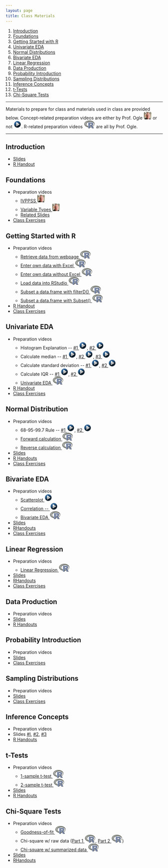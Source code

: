 ```yaml
---
layout: page
title: Class Materials
---
```


1. [Introduction](#introduction)
1. [Foundations](#foundations)
1. [Getting Started with R](#getting-started-with-r)
1. [Univariate EDA](#univariate-eda)
1. [Normal Distributions](#normal-distributions)
1. [Bivariate EDA](#bivariate-eda)
1. [Linear Regression](#linear-regression)
1. [Data Production](#data-production)
1. [Probability Introduction](#probability-introduction)
1. [Sampling Distributions](#sampling-distributions)
1. [Inference Concepts](#inference-concepts)
1. [t-Tests](#t-tests)
1. [Chi-Square Tests](#chi-square-tests)

----
Materials to prepare for class and materials used in class are provided below.  Concept-related preparation videos are either by Prof. Ogle ![Ogle Video](../img/dhovid.jpg) or not ![Other video](../img/videolink.jpg).  R-related preparation videos ![R logo](../img/Rlogo.png) are all by Prof. Ogle.

----

## Introduction
* [Slides](Slides/01_Foundations_I.pptx)
* [R Handout](HOs/01_Foundations_HO.pdf)

## Foundations
* Preparation videos
    * [IVPPSS ![Ogle video](../img/dhovid.jpg)](https://vimeo.com/user45324800/ncstats-ivppss)
    * [Variable Types ![Ogle video](../img/dhovid.jpg) ](https://vimeo.com/user45324800/ncstats-vartypes)
    * [Related Slides](Slides/02_Foundations_II.pptx)
* [Class Exercises](CEs/FoundationsIVPPSS.html)

## Getting Started with R
* Preparation videos
    * [Retrieve data from webpage ![R logo](../img/Rlogo.png)](https://vimeo.com/user45324800/ncstats-preparedatawebpage)
    * [Enter own data with Excel ![R logo](../img/Rlogo.png)](https://vimeo.com/user45324800/ncstats-preparedataexcel)
    * [Enter own data without Excel ![R logo](../img/Rlogo.png)](https://vimeo.com/user45324800/ncstats-preparedatatextfile)
    * [Load data into RStudio ![R logo](../img/Rlogo.png)](https://vimeo.com/user45324800/ncstats-loadcsvrstudio)
    * [Subset a data.frame with filterD() ![R logo](../img/Rlogo.png)](https://vimeo.com/user45324800/filterd)
    * [Subset a data.frame with Subset() ![R logo](../img/Rlogo.png)](http://www.screenr.com/z27N)
* [R Handout](HOs/02_FoundationsR_HO.pdf)
* [Class Exercises](CEs/FoundationsR.html)

## Univariate EDA
* Preparation videos
    * Histogram Explanation -- [#1 ![YouTube](../img/videolink.jpg)](http://youtu.be/sC7gjg9g3JU), [#2 ![YouTube](../img/videolink.jpg)](http://youtu.be/H9ITfdaX2ZQ)
    * Calculate median -- [#1 ![YouTube](../img/videolink.jpg)](http://youtu.be/0SYsi38XucI), [#2 ![YouTube](../img/videolink.jpg)](http://youtu.be/hTYTaOaQUcw?list=UUAjbU4EB30lTsJ2NSE5a7DQ), [#3 ![YouTube](../img/videolink.jpg)](http://youtu.be/9a8M_KfclBE)
    * Calculate standard deviation -- [#1 ![YouTube](../img/videolink.jpg)](http://youtu.be/qqOyy_NjflU), [#2 ![YouTube](../img/videolink.jpg)](http://youtu.be/atS4wX8I9H0)
    * Calculate IQR -- [#1 ![YouTube](../img/videolink.jpg)](http://youtu.be/R6VDj7pEG30), [#2 ![YouTube](../img/videolink.jpg)](http://youtu.be/F3WcEAW-M80?t=6m6s)
    * [Univariate EDA ![R logo](../img/Rlogo.png)](http://www.screenr.com/IGPH)
* [R Handout](HOs/03_UnivEDA_HO.pdf)
* [Class Exercises](CEs/UnivariateEDA.html)

## Normal Distribution
* Preparation videos
    * 68-95-99.7 Rule -- [#1 ![YouTube](../img/videolink.jpg)](https://www.youtube.com/watch?v=cgxPcdPbujI), [#2 ![YouTube](../img/videolink.jpg)](https://www.youtube.com/watch?v=PJPXFOK8F8E)
    * [Forward calculation ![R logo](../img/Rlogo.png)](http://www.screenr.com/e27N)
    * [Reverse calculation ![R logo](../img/Rlogo.png)](http://www.screenr.com/a27N)
* [Slides](Slides/04_NormalDistribution.pptx)
* [R Handouts](HOs/04_NormalDistribution_HO.pdf)
* [Class Exercises](CEs/NormalDistribution.html)

## Bivariate EDA
* Preparation videos
    * [Scatterplot ![YouTube](../img/videolink.jpg)](https://www.youtube.com/watch?v=yXmz922K9Ks)
    * [Correlation -- ![YouTube](../img/videolink.jpg)](http://youtu.be/PtYVrF_WT3A?t=32s)
    * [Bivariate EDA ![R logo](../img/Rlogo.png)](http://www.screenr.com/n4PH)
* [Slides](Slides/05_BivEDA.pptx)
* [RHandouts](HOs/05_BivEDA_HO.pdf)
* [Class Exercises](CEs/BivariateEDA.html)

## Linear Regression
* Preparation videos
    * [Linear Regression ![R logo](../img/Rlogo.png)](http://www.screenr.com/JGPH)
* [Slides](Slides/06_SimpleLinearRegression.pptx)
* [RHandouts](HOs/06_SimpleLinearRegression_HO.pdf)
* [Class Exercises](CEs/SimpleLinearRegression.html)

## Data Production
* Preparation videos
* [Slides](Slides/07_DataProduction.pptx)
* [R Handouts](HOs/_HO.pdf)

## Probability Introduction
* Preparation videos
* [Slides](Slides/08_ProbabilityIntro.pptx)
* [Class Exercises](CEs/ProbabilityIntro.html)

## Sampling Distributions
* Preparation videos
* [Slides](Slides/09_SamplingDistributions.pptx)
* [Class Exercises](CEs/SamplingDistributions.html)

## Inference Concepts
* Preparation videos
* Slides [#I](Slides/10_Inference_1_HypothesisTesting.pptx), [#2](Slides/10_Inference_2_ConfidenceRegions.pptx), [#3](Slides/10_Inference_3_ZTest.pptx)
* [R Handouts](HOs/10_InferenceConcepts_HO.pdf)

## t-Tests
* Preparation videos
    * [1-sample t-test ![R logo](../img/Rlogo.png)](http://www.screenr.com/GXPH)
    * [2-sample t-test ![R logo](../img/Rlogo.png)](http://www.screenr.com/cCPH)
* [Slides](Slides/11_tTests.pptx)
* [R Handouts](HOs/11_tTests_HO.pdf)

## Chi-Square Tests
* Preparation videos
    * [Goodness-of-fit ![R logo](../img/Rlogo.png)](http://www.screenr.com/JXPH)
    * Chi-square w/ raw data ([Part 1 ![R logo](../img/Rlogo.png)](http://www.screenr.com/pOPH), [Part 2 ![R logo](../img/Rlogo.png)](http://www.screenr.com/6OPH))
    * [Chi-square w/ summarized data ![R logo](../img/Rlogo.png)](http://www.screenr.com/Q0PH)
* [Slides](Slides/12_ChiSquareTests_alt.pptx)
* [RHandouts](HOs/12_ChiSquareTests_HO.pdf)
